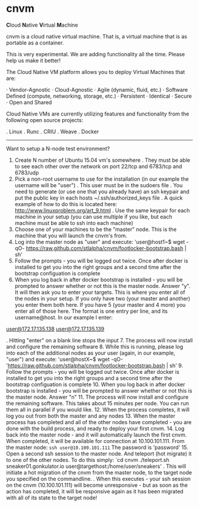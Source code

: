 # cnvm

<b>C</b>loud <b>N</b>ative <b>V</b>irtual <b>M</b>achine

cnvm is a cloud native virtual machine.  That is, a virtual machine that is as portable as a container.

This is very experimental.  We are adding functionality all the time.  Please help us make it better!

The Cloud Native VM platform allows you to deploy Virtual Machines that are:
 
·      Vendor-Agnostic
·      Cloud-Agnostic
·      Agile (dynamic, fluid, etc.)
·      Software Defined (compute, networking, storage, etc.)
·      Persistent
·      Identical
·      Secure
·      Open and Shared
 

Cloud Native VMs are currently utilizing features and functionality from the following open source projects:

. Linux 
. Runc
. CRIU
. Weave
. Docker

---
Want to setup a N-node test environment?

1. Create N number of Ubuntu 15.04 vm's somewhere
  . They must be able to see each other over the network on port 22/tcp and 6783/tcp and 6783/udp
2. Pick a non-root username to use for the installation (in our example the username will be "user")
  . This user must be in the sudoers file 
  . You need to generate (or use one that you already have) an ssh keypair and put the public key in each hosts ~/.ssh/authorized_keys file
  . A quick example of how to do this is located here: http://www.linuxproblem.org/art_9.html
  . Use the same keypair for each machine in your setup (you can use multiple if you like, but each machine must be able to ssh into each machine)
3. Choose one of your machines to be the "master" node.  This is the machine that you will launch the cnvm's from.
4. Log into the master node as "user" and execute:
    'user@host1~$ wget -qO- https://raw.github.com/stlalpha/cnvm/footlocker-bootstrap.bash | sh'
5. Follow the prompts - you will be logged out twice.  Once after docker is installed to get you into the right groups and a second time after the bootstrap configuation is complete
6. When you log back in after docker bootstrap is installed - you will be prompted to answer whether or not this is the master node.  Answer "y".  It will then ask you to enter your targets.  This is where you enter all of the nodes in your setup.  If you only have two (your master and another) you enter them both here.  If you have 5 (your master and 4 more) you enter all of those here.  The format is one entry per line, and its username@host.  In our example I enter:

user@172.17.135.138
user@172.17.135.139

   . Hitting "enter" on a blank line stops the input
7. The process will now install and configure the remaining software
8. While this is running, please log into each of the additional nodes as your user (again, in our example, "user") and execute:
'user@hostX~$ wget -qO- 'https://raw.github.com/stlalpha/cnvm/footlocker-bootstrap.bash | sh'
9. Follow the prompts - you will be logged out twice.  Once after docker is installed to get you into the right groups and a second time after the bootstrap configuation is complete
10. When you log back in after docker bootstrap is installed - you will be prompted to answer whether or not this is the master node.  Answer "n"
11. The process will now install and configure the remaining software.  This takes about 15 minutes per node.  You can run them all in parallel if you would like.
12. When the process completes, it will log you out from both the master and any nodes
13. When the master process has completed and all of the other nodes have completed - you are done with the build process, and ready to deploy your first cnvm.
14. Log back into the master node - and it will automatically launch the first cnvm.  When completed, it will be available for connection at 10.100.101.111.  From the master node:
`ssh user@10.100.101.111` 
The password is 'password'
15. Open a second ssh session to the master node.  And teleport (hot migrate) it to one of the other nodes.  To do this simply:
   `cd cnvm
   ./teleport.sh sneaker01.gonkulator.io user@targethost:/home/user/sneakers'
   . This will initiate a hot migration of the cnvm from the master node, to the target node you specified on the commandline.
   . When this executes - your ssh session on the cnvm (10.100.101.111) will become unresponsive - but as soon as the action has completed, it will be responsive again as it has been migrated with all of its state to the target node!